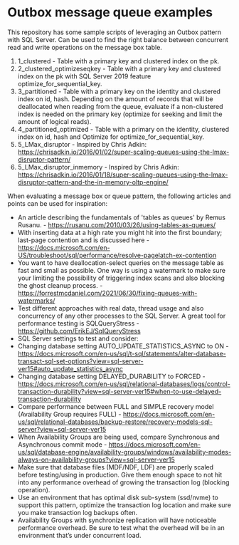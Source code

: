 # Outbox message queue examples
This repository has some sample scripts of leveraging an Outbox pattern with SQL Server.
Can be used to find the right balance between concurrent read and write operations on the message box table. 

1. 1_clustered - Table with a primary key and clustered index on the pk. 
2. 2_clustered_optimizeseqkey - Table with a primary key and clustered index on the pk with SQL Server 2019 feature optimize_for_sequential_key. 
3. 3_partitioned - Table with a primary key on the identity and clustered index on id, hash. Depending on the amount of records that will be deallocated when reading from the queue, evaluate if a non-clustered index is needed on the primary key (optimize for seeking and limit the amount of logical reads). 
4. 4_partitioned_optimized - Table with a primary on the identity, clustered index on id, hash and Optimize for optimize_for_sequential_key.
5. 5_LMax_disruptor - Inspired by Chris Adkin: https://chrisadkin.io/2016/01/02/super-scaling-queues-using-the-lmax-disruptor-pattern/
6. 5_LMax_disruptor_inmemory - Inspired by Chris Adkin: https://chrisadkin.io/2016/01/18/super-scaling-queues-using-the-lmax-disruptor-pattern-and-the-in-memory-oltp-engine/

When evaluating a message box or queue pattern, the following articles and points can be used for inspiration: 
* An article describing the fundamentals of 'tables as queues' by Remus Rusanu. - https://rusanu.com/2010/03/26/using-tables-as-queues/
* With inserting data at a high rate you might hit into the first boundary; last-page contention and is discussed here - https://docs.microsoft.com/en-US/troubleshoot/sql/performance/resolve-pagelatch-ex-contention
* You want to have deallocation-select queries on the message table as fast and small as possible. One way is using a watermark to make sure your limiting the possibility of triggering index scans and also blocking the ghost cleanup process. - https://forrestmcdaniel.com/2021/06/30/fixing-queues-with-watermarks/
* Test different approaches with real data, thread usage and also concurrency of any other processes to the SQL Server. A great tool for performance testing is SQLQueryStress - https://github.com/ErikEJ/SqlQueryStress
* SQL Server settings to test and consider: 
 * Changing database setting AUTO_UPDATE_STATISTICS_ASYNC to ON - https://docs.microsoft.com/en-us/sql/t-sql/statements/alter-database-transact-sql-set-options?view=sql-server-ver15#auto_update_statistics_async
 * Changing database setting DELAYED_DURABILITY to FORCED - https://docs.microsoft.com/en-us/sql/relational-databases/logs/control-transaction-durability?view=sql-server-ver15#when-to-use-delayed-transaction-durability
 * Compare performance between FULL and SIMPLE recovery model (Availability Group requires FULL) - https://docs.microsoft.com/en-us/sql/relational-databases/backup-restore/recovery-models-sql-server?view=sql-server-ver15
 * When Availability Groups are being used, compare Synchronous and Asynchronous commit mode - https://docs.microsoft.com/en-us/sql/database-engine/availability-groups/windows/availability-modes-always-on-availability-groups?view=sql-server-ver15
* Make sure that database files (MDF/NDF, LDF) are properly scaled before testing/using in production. Give them enough space to not hit into any performance overhead of growing the transaction log (blocking operation).  
*	Use an environment that has optimal disk sub-system (ssd/nvme) to support this pattern, optimize the transaction log location and make sure you make transaction log backups often. 
* Availability Groups with synchronize replication will have noticeable performance overhead. Be sure to test what the overhead will be in an environment that’s under concurrent load.

